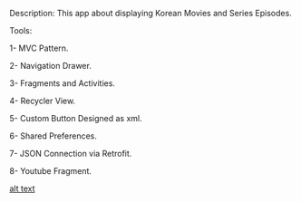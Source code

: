Description:
This app about displaying Korean Movies and Series Episodes.

Tools:

1- MVC Pattern.

2- Navigation Drawer.

3- Fragments and Activities.

4- Recycler View.

5- Custom Button Designed as xml.

6- Shared Preferences.

7- JSON Connection via Retrofit.

8- Youtube Fragment.

[alt text](https://github.com/Ali-Ussama/Drama-Translation/Screenshot_2017-11-19-10-05-49_framed.png)

